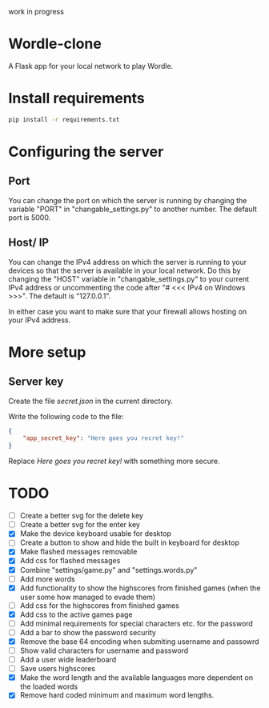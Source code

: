 work in progress 

# Wordle-clone
 A Flask app for your local network to play Wordle.
# Install requirements
 ```sh 
 pip install -r requirements.txt
 ```
# Configuring the server
 ## Port
  You can change the port on which the server is running by changing the variable "PORT" in "changable_settings.py" to another number. The default port is 5000.
 ## Host/ IP
  You can change the IPv4 address on which the server is running to your devices so that the server is available in your local network. Do this by changing the "HOST" variable in "changable_settings.py" to your current IPv4 address or uncommenting the code after "# <<< IPv4 on Windows >>>". The default is "127.0.0.1".

 In either case you want to make sure that your firewall allows hosting on your IPv4 address.
# More setup
 ## Server key
  Create the file *secret.json* in the current directory.

  Write the following code to the file:
  ```json
  {
      "app_secret_key": "Here goes you recret key!"
  }
  ```

  Replace *Here goes you recret key!* with something more secure.
# TODO
 - [ ] Create a better svg for the delete key
 - [ ] Create a better svg for the enter key
 - [x] Make the device keyboard usable for desktop
 - [ ] Create a button to show and hide the built in keyboard for desktop
 - [x] Make flashed messages removable
 - [x] Add css for flashed messages
 - [x] Combine "settings/game.py" and "settings.words.py"
 - [ ] Add more words
 - [x] Add functionality to show the highscores from finished games (when the user some how managed to evade them)
 - [ ] Add css for the highscores from finished games
 - [x] Add css to the active games page
 - [ ] Add minimal requirements for special characters etc. for the password
 - [ ] Add a bar to show the password security
 - [x] Remove the base 64 encoding when submiting username and passowrd
 - [ ] Show valid characters for username and password
 - [ ] Add a user wide leaderboard
 - [ ] Save users highscores
 - [x] Make the word length and the available languages more dependent on the loaded words
 - [x] Remove hard coded minimum and maximum word lengths.
